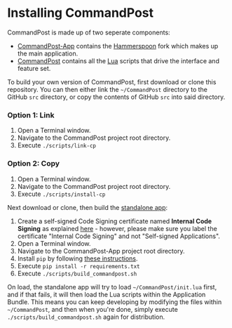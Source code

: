 # Installing CommandPost

CommandPost is made up of two seperate components:

* [CommandPost-App](https://github.com/CommandPost/CommandPost-App) contains the [Hammerspoon](http://www.hammerspoon.org) fork which makes up the main application.
* [CommandPost](https://github.com/CommandPost/CommandPost) contains all the [Lua](https://www.lua.org/about.html) scripts that drive the interface and feature set.

To build your own version of CommandPost, first download or clone this repository. You can then either link the `~/CommandPost` directory to the GitHub `src` directory, or copy the contents of GitHub `src` into said directory.

### Option 1: Link

1. Open a Terminal window.
2. Navigate to the CommandPost project root directory.
3. Execute `./scripts/link-cp`

### Option 2: Copy

1. Open a Terminal window.
2. Navigate to the CommandPost project root directory.
2. Execute `./scripts/install-cp`

Next download or clone, then build the [standalone app](https://github.com/CommandPost/CommandPost-App):

1. Create a self-signed Code Signing certificate named **Internal Code Signing** as explained [here](http://bd808.com/blog/2013/10/21/creating-a-self-signed-code-certificate-for-xcode/) - however, please make sure you label the certificate "Internal Code Signing" and not "Self-signed Applications".
2. Open a Terminal window.
3. Navigate to the CommandPost-App project root directory.
4. Install `pip` by following [these instructions](https://packaging.python.org/installing/#install-pip-setuptools-and-wheel).
5. Execute `pip install -r requirements.txt`
4. Execute `./scripts/build_commandpost.sh`

On load, the standalone app will try to load `~/CommandPost/init.lua` first, and if that fails, it will then load the Lua scripts within the Application Bundle. This means you can keep developing by modifying the files within `~/CommandPost`, and then when you're done, simply execute `./scripts/build_commandpost.sh` again for distribution.
